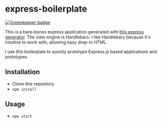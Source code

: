 # express-boilerplate

[![Greenkeeper badge](https://badges.greenkeeper.io/christroutner/express-boilerplate.svg)](https://greenkeeper.io/)

This is a bare-bones express application generated with [this express generator](https://expressjs.com/en/starter/generator.html).
The view engine is Handlebars. I like Handlebars because it's intuitive to work with, allowing easy drop-in HTML.

I use this boilerplate to quickly prototype Express.js based applications and prototypes.

## Installation
- Clone this repository
- `npm install`

## Usage
- `npm start`
